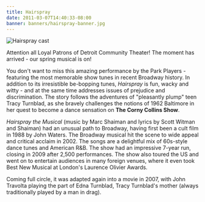 ```yaml
---
title: Hairspray
date: 2011-03-07T14:40:33-08:00
banner: banners/hairspray-banner.jpg
---
```


<!--Add details about the show below.-->
![Hairspray cast](/images/hairspray-rehearsal-cast.jpg)

Attention all Loyal Patrons of Detroit Community Theater! The moment has arrived - our spring musical is on!

You don't want to miss this amazing performance by the Park Players - featuring the most memorable show tunes in recent Broadway history. In addition to its irresistible be-bopping tunes, *Hairspray* is fun, wacky and witty - and at the same time addresses issues of prejudice and discrimination. The story follows the adventures of "pleasantly plump" teen Tracy Turnblad, as she bravely challenges the notions of 1962 Baltimore in her quest to become a dance sensation on **The Corny Collins Show**.

*Hairspray the Musical* (music by Marc Shaiman and lyrics by Scott Witman and Shaiman) had an unusual path to Broadway, having first been a cult film in 1988 by John Waters. The Broadway musical hit the scene to wide appeal and critical acclaim in 2002. The songs are a delightful mix of 60s-style dance tunes and American R&B. The show had an impressive 7-year run, closing in 2009 after 2,500 performances. The show also toured the US and went on to entertain audiences in many foreign venues, where it even took Best New Musical at London's Laurence Olivier Awards.

Coming full circle, it was adapted again into a movie in 2007, with John Travolta playing the part of Edna Turnblad, Tracy Turnblad's mother (always traditionally played by a man in drag).
